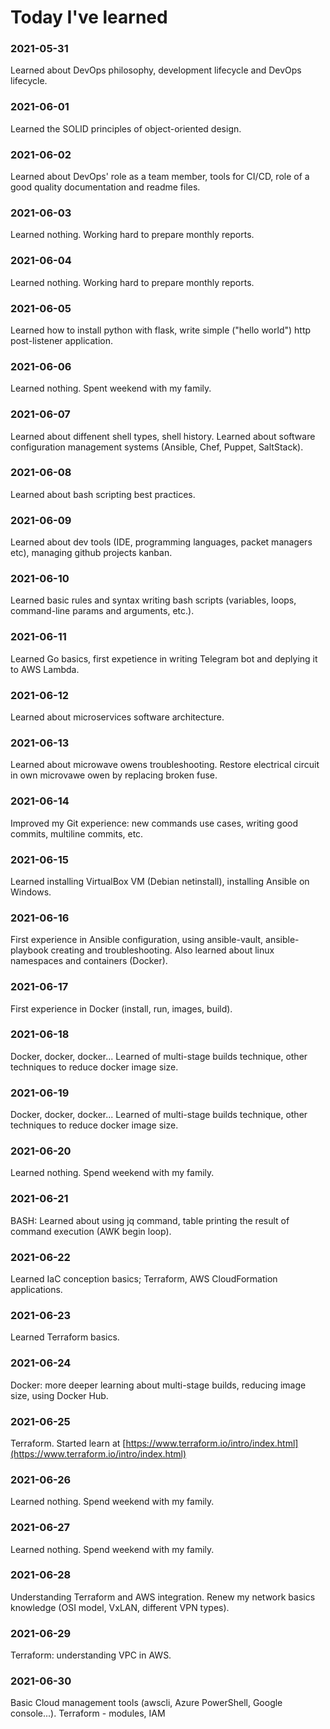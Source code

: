 # Today I've learned

### 2021-05-31

Learned about DevOps philosophy, development lifecycle and DevOps lifecycle.

### 2021-06-01

Learned the SOLID principles of object-oriented design.

### 2021-06-02

Learned about DevOps' role as a team member, tools for CI/CD, role of a good quality documentation and readme files.

### 2021-06-03

Learned nothing. Working hard to prepare monthly reports.

### 2021-06-04

Learned nothing. Working hard to prepare monthly reports.

### 2021-06-05

Learned how to install python with flask, write simple ("hello world") http post-listener application.

### 2021-06-06

Learned nothing. Spent weekend with my family.

### 2021-06-07

Learned about diffenent shell types, shell history. Learned about software configuration management systems (Ansible, Chef, Puppet, SaltStack).

### 2021-06-08

Learned about bash scripting best practices.

### 2021-06-09

Learned about dev tools (IDE, programming languages, packet managers etc), managing github projects kanban.

### 2021-06-10

Learned basic rules and syntax writing bash scripts (variables, loops, command-line params and arguments, etc.).

### 2021-06-11

Learned Go basics, first expetience in writing Telegram bot and deplying it to AWS Lambda.

### 2021-06-12

Learned about microservices software architecture.

### 2021-06-13

Learned about microwave owens troubleshooting. Restore electrical circuit in own microvawe owen by replacing broken fuse.

### 2021-06-14

Improved my Git experience: new commands use cases, writing good commits, multiline commits, etc.

### 2021-06-15

Learned installing VirtualBox VM (Debian netinstall), installing Ansible on Windows.

### 2021-06-16

First experience in Ansible configuration, using ansible-vault, ansible-playbook creating and troubleshooting. Also learned about linux namespaces and containers (Docker).

### 2021-06-17

First experience in Docker (install, run, images, build).

### 2021-06-18

Docker, docker, docker... Learned of multi-stage builds technique, other techniques to reduce docker image size.

### 2021-06-19

Docker, docker, docker... Learned of multi-stage builds technique, other techniques to reduce docker image size.

### 2021-06-20

Learned nothing. Spend weekend with my family.

### 2021-06-21

BASH: Learned about using jq command, table printing the result of command execution (AWK begin loop).

### 2021-06-22

Learned IaC conception basics; Terraform, AWS CloudFormation applications.

### 2021-06-23

Learned Terraform basics.

### 2021-06-24

Docker: more deeper learning about multi-stage builds, reducing image size, using Docker Hub.

### 2021-06-25

Terraform. Started learn at [https://www.terraform.io/intro/index.html](https://www.terraform.io/intro/index.html)

### 2021-06-26

Learned nothing. Spend weekend with my family.

### 2021-06-27

Learned nothing. Spend weekend with my family.

### 2021-06-28

Understanding Terraform and AWS integration. Renew my network basics knowledge (OSI model, VxLAN, different VPN types).

### 2021-06-29

Terraform: understanding VPC in AWS.

### 2021-06-30

Basiс Cloud management tools (awscli, Azure PowerShell, Google console...). Terraform - modules, IAM
